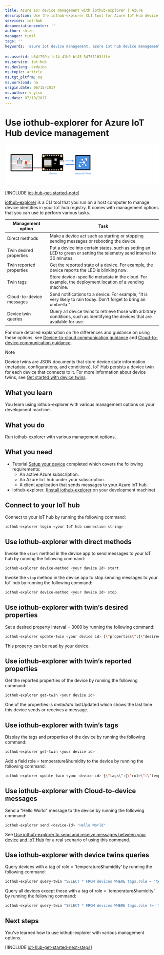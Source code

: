 ```yaml
---
title: Azure IoT device management with iothub-explorer | Azure
description: Use the iothub-explorer CLI tool for Azure IoT Hub device management, featuring the Direct methods and the Twin’s desired properties management options.
services: iot-hub
documentationcenter: ''
author: shizn
manager: timtl
tags: ''
keywords: 'azure iot device management, azure iot hub device management, device management iot, iot hub device management'

ms.assetid: b34f799a-fc14-41b9-bf45-54751163fffe
ms.service: iot-hub
ms.devlang: arduino
ms.topic: article
ms.tgt_pltfrm: na
ms.workload: na
origin.date: 06/15/2017
ms.author: v-yiso
ms.date: 07/10/2017
---
```

# Use iothub-explorer for Azure IoT Hub device management

![End-to-end diagram](media/iot-hub-get-started-e2e-diagram/2.png)

[!INCLUDE [iot-hub-get-started-note](../../includes/iot-hub-get-started-note.md)]

[iothub-explorer](https://github.com/azure/iothub-explorer) is a CLI tool that you run on a host computer to manage device identities in your IoT hub registry. It comes with management options that you can use to perform various tasks.

| Management option          | Task                                                                                                                            |
|----------------------------|---------------------------------------------------------------------------------------------------------------------------------|
| Direct methods             | Make a device act such as starting or stopping sending messages or rebooting the device.                                        |
| Twin desired properties    | Put a device into certain states, such as setting an LED to green or setting the telemetry send interval to 30 minutes.         |
| Twin reported properties   | Get the reported state of a device. For example, the device reports the LED is blinking now.                                    |
| Twin tags                  | Store device-specific metadata in the cloud. For example, the deployment location of a vending machine.                         |
| Cloud-to-device messages   | Send notifications to a device. For example, "It is very likely to rain today. Don't forget to bring an umbrella."              |
| Device twin queries        | Query all device twins to retrieve those with arbitrary conditions, such as identifying the devices that are available for use. |

For more detailed explanation on the differences and guidance on using these options, see [Device-to-cloud communication guidance](./iot-hub-devguide-d2c-guidance.md) and [Cloud-to-device communication guidance](./iot-hub-devguide-c2d-guidance.md).

> [!NOTE]
> Device twins are JSON documents that store device state information (metadata, configurations, and conditions). IoT Hub persists a device twin for each device that connects to it. For more information about device twins, see [Get started with device twins](./iot-hub-node-node-twin-getstarted.md).

## What you learn

You learn using iothub-explorer with various management options on your development machine.

## What you do

Run iothub-explorer with various management options.

## What you need

- Tutorial [Setup your device](./iot-hub-raspberry-pi-kit-node-get-started.md) completed which covers the following requirements:
  - An active Azure subscription.
  - An Azure IoT hub under your subscription.
  - A client application that sends messages to your Azure IoT hub.
- iothub-explorer. ([Install iothub-explorer](https://github.com/azure/iothub-explorer) on your development machine)

## Connect to your IoT hub

Connect to your IoT hub by running the following command:

```bash
iothub-explorer login <your IoT hub connection string>
```

## Use iothub-explorer with direct methods

Invoke the `start` method in the device app to send messages to your IoT hub by running the following command:

```bash
iothub-explorer device-method <your device Id> start
```

Invoke the `stop` method in the device app to stop sending messages to your IoT hub by running the following command:

```bash
iothub-explorer device-method <your device Id> stop
```

## Use iothub-explorer with twin’s desired properties

Set a desired property interval = 3000 by running the following command:

```bash
iothub-explorer update-twin <your device id> {\"properties\":{\"desired\":{\"interval\":3000}}}
```

This property can be read by your device.

## Use iothub-explorer with twin’s reported properties

Get the reported properties of the device by running the following command:

```bash
iothub-explorer get-twin <your device id>
```

One of the properties is $metadata.$lastUpdated which shows the last time this device sends or receives a message.

## Use iothub-explorer with twin’s tags

Display the tags and properties of the device by running the following command:

```bash
iothub-explorer get-twin <your device id>
```

Add a field role = temperature&humidity to the device by running the following command:

```bash
iothub-explorer update-twin <your device id> {\"tags\":{\"role\":\"temperature&humidity\"}}
```

## Use iothub-explorer with Cloud-to-device messages

Send a "Hello World" message to the device by running the following command:

```bash
iothub-explorer send <device-id> "Hello World"
```

See [Use iothub-explorer to send and receive messages between your device and IoT Hub](./iot-hub-explorer-cloud-device-messaging.md) for a real scenario of using this command.

## Use iothub-explorer with device twins queries

Query devices with a tag of role = 'temperature&humidity' by running the following command:

```bash
iothub-explorer query-twin "SELECT * FROM devices WHERE tags.role = 'temperature&humidity'"
```

Query all devices except those with a tag of role = 'temperature&humidity' by running the following command:

```bash
iothub-explorer query-twin "SELECT * FROM devices WHERE tags.role != 'temperature&humidity'"
```

## Next steps

You've learned how to use iothub-explorer with various management options.

[!INCLUDE [iot-hub-get-started-next-steps](../../includes/iot-hub-get-started-next-steps.md)]